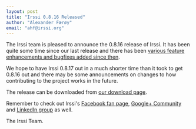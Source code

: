 ```yaml
---
layout: post
title: "Irssi 0.8.16 Released"
author: "Alexander Færøy"
email: "ahf@irssi.org"
---
```


The Irssi team is pleased to announce the 0.8.16 release of Irssi. It has been
quite some time since our last release and there has been [various feature
enhancements and bugfixes added since then](/NEWS/#v0-8-16).


We hope to have Irssi 0.8.17 out in a much shorter time than it took to get
0.8.16 out and there may be some announcements on changes to how contributing
to the project works in the future.

The release can be downloaded from [our download page](/NEWS/#v0-8-16).

Remember to check out Irssi's [Facebook fan
page](http://www.facebook.com/irssi), [Google+
Community](https://plus.google.com/communities/112792798498391615694) and
[LinkedIn group](http://www.linkedin.com/groups?gid=147751) as well.

The Irssi Team.
